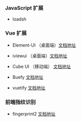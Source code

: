 ### JavaScript 扩展

- loadsh

### Vue 扩展

- Element-UI （桌面端）[文档地址](http://element-cn.eleme.io/#/zh-CN)

- iviewui （桌面端）[文档地址](https://www.iviewui.com/)

- Cube UI （移动端） [文档地址](https://didi.github.io/cube-ui/#/zh-CN)
- Buefy  [文档地址](https://buefy.github.io/#/)

- vuetify       [文档地址](https://vuetifyjs.com/zh-Hans/)

### 前端指纹识别 

- fingerprint2 [文档地址](https://github.com/Valve/fingerprintjs2)


